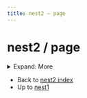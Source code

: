 ```yaml
---
title: nest2 — page
---
```


# nest2 / page

<details>
  <summary>Expand: More</summary>

This is `nest1/nest2/page.md`.

```python
print("nest1/nest2/page.md")
```

</details>

- Back to [nest2 index](./)
- Up to [nest1](../)
